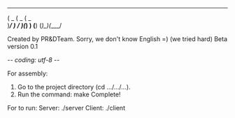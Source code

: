   ___  ____  ____  
(  _ \(  _ \(  _ \
 )___/ )   / )(_) )
(__)  (_)\_)(____/

Created by PR&DTeam. 
Sorry, we don't know English =) (we tried hard)
Beta version 0.1

-*- coding: utf-8 -*-

For assembly:
  1. Go to the project directory (cd .../.../...).
  2. Run the command: make
Complete!

For to run:
  Server:
    ./server
  Client:
    ./client

